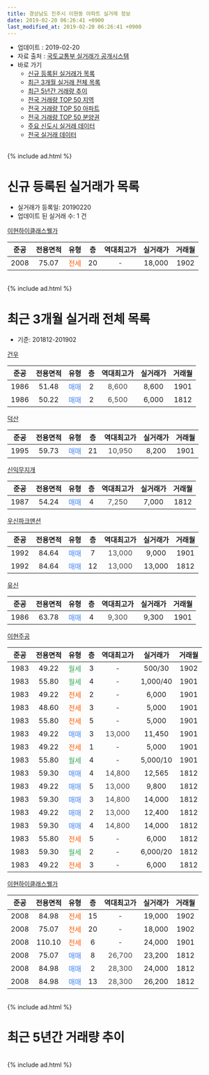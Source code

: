 ```yaml
---
title: 경상남도 진주시 이현동 아파트 실거래 정보
date: 2019-02-20 06:26:41 +0900
last_modified_at: 2019-02-20 06:26:41 +0900
---
```


* 업데이트 : 2019-02-20
* 자료 출처 : [국토교통부 실거래가 공개시스템](http://rt.molit.go.kr)
* 바로 가기
    * [신규 등록된 실거래가 목록](#신규-등록된-실거래가-목록)
    * [최근 3개월 실거래 전체 목록](#최근-3개월-실거래-전체-목록)
    * [최근 5년간 거래량 추이](#최근-5년간-거래량-추이)
    * [전국 거래량 TOP 50 지역](https://inasie.github.io/apt-trade-info/최근-3개월-전국에서-가장-거래가-많이-발생한-지역)
    * [전국 거래량 TOP 50 아파트](https://inasie.github.io/apt-trade-info/최근-3개월-전국에서-가장-거래가-많이-발생한-아파트)
    * [전국 거래량 TOP 50 분양권](https://inasie.github.io/apt-trade-info/최근-3개월-전국에서-가장-거래가-많이-발생한-분양권)
    * [주요 신도시 실거래 데이터](https://inasie.github.io/apt-trade-info/주요-신도시)
    * [전국 실거래 데이터](https://inasie.github.io/apt-trade-info/전국)
<br>
{% include ad.html %}
<br>

# 신규 등록된 실거래가 목록
* 실거래가 등록일: 20190220
* 업데이트 된 실거래 수: 1 건


[이현하이클래스웰가](https://search.naver.com/search.naver?query=%EA%B2%BD%EC%83%81%EB%82%A8%EB%8F%84+%EC%A7%84%EC%A3%BC%EC%8B%9C+%EC%9D%B4%ED%98%84%EB%8F%99+%EC%9D%B4%ED%98%84%ED%95%98%EC%9D%B4%ED%81%B4%EB%9E%98%EC%8A%A4%EC%9B%B0%EA%B0%80)

|준공|전용면적|유형|층|역대최고가|실거래가|거래월|
|:---:|:---:|:---:|:---:|:---:|:---:|:---:|
|2008|75.07|<span style="color:#ff5a00">전세</span>|20|<span style="color:#444444">-</span>|18,000|1902|


<br>
{% include ad.html %}
<br>

# 최근 3개월 실거래 전체 목록
* 기준: 201812-201902


[건우](https://search.naver.com/search.naver?query=%EA%B2%BD%EC%83%81%EB%82%A8%EB%8F%84+%EC%A7%84%EC%A3%BC%EC%8B%9C+%EC%9D%B4%ED%98%84%EB%8F%99+%EA%B1%B4%EC%9A%B0)

|준공|전용면적|유형|층|역대최고가|실거래가|거래월|
|:---:|:---:|:---:|:---:|:---:|:---:|:---:|
|1986|51.48|<span style="color:#4285f3">매매</span>|2|<span style="color:#444444">8,600</span>|8,600|1901|
|1986|50.22|<span style="color:#4285f3">매매</span>|2|<span style="color:#444444">6,500</span>|6,000|1812|

[덕산](https://search.naver.com/search.naver?query=%EA%B2%BD%EC%83%81%EB%82%A8%EB%8F%84+%EC%A7%84%EC%A3%BC%EC%8B%9C+%EC%9D%B4%ED%98%84%EB%8F%99+%EB%8D%95%EC%82%B0)

|준공|전용면적|유형|층|역대최고가|실거래가|거래월|
|:---:|:---:|:---:|:---:|:---:|:---:|:---:|
|1995|59.73|<span style="color:#4285f3">매매</span>|21|<span style="color:#444444">10,950</span>|8,200|1901|

[신익무지개](https://search.naver.com/search.naver?query=%EA%B2%BD%EC%83%81%EB%82%A8%EB%8F%84+%EC%A7%84%EC%A3%BC%EC%8B%9C+%EC%9D%B4%ED%98%84%EB%8F%99+%EC%8B%A0%EC%9D%B5%EB%AC%B4%EC%A7%80%EA%B0%9C)

|준공|전용면적|유형|층|역대최고가|실거래가|거래월|
|:---:|:---:|:---:|:---:|:---:|:---:|:---:|
|1987|54.24|<span style="color:#4285f3">매매</span>|4|<span style="color:#444444">7,250</span>|7,000|1812|

[우신파크맨션](https://search.naver.com/search.naver?query=%EA%B2%BD%EC%83%81%EB%82%A8%EB%8F%84+%EC%A7%84%EC%A3%BC%EC%8B%9C+%EC%9D%B4%ED%98%84%EB%8F%99+%EC%9A%B0%EC%8B%A0%ED%8C%8C%ED%81%AC%EB%A7%A8%EC%85%98)

|준공|전용면적|유형|층|역대최고가|실거래가|거래월|
|:---:|:---:|:---:|:---:|:---:|:---:|:---:|
|1992|84.64|<span style="color:#4285f3">매매</span>|7|<span style="color:#444444">13,000</span>|9,000|1901|
|1992|84.64|<span style="color:#4285f3">매매</span>|12|<span style="color:#444444">13,000</span>|13,000|1812|

[유신](https://search.naver.com/search.naver?query=%EA%B2%BD%EC%83%81%EB%82%A8%EB%8F%84+%EC%A7%84%EC%A3%BC%EC%8B%9C+%EC%9D%B4%ED%98%84%EB%8F%99+%EC%9C%A0%EC%8B%A0)

|준공|전용면적|유형|층|역대최고가|실거래가|거래월|
|:---:|:---:|:---:|:---:|:---:|:---:|:---:|
|1986|63.78|<span style="color:#4285f3">매매</span>|4|<span style="color:#444444">9,300</span>|9,300|1901|

[이현주공](https://search.naver.com/search.naver?query=%EA%B2%BD%EC%83%81%EB%82%A8%EB%8F%84+%EC%A7%84%EC%A3%BC%EC%8B%9C+%EC%9D%B4%ED%98%84%EB%8F%99+%EC%9D%B4%ED%98%84%EC%A3%BC%EA%B3%B5)

|준공|전용면적|유형|층|역대최고가|실거래가|거래월|
|:---:|:---:|:---:|:---:|:---:|:---:|:---:|
|1983|49.22|<span style="color:#34a853">월세</span>|3|<span style="color:#444444">-</span>|500/30|1902|
|1983|55.80|<span style="color:#34a853">월세</span>|4|<span style="color:#444444">-</span>|1,000/40|1901|
|1983|49.22|<span style="color:#ff5a00">전세</span>|2|<span style="color:#444444">-</span>|6,000|1901|
|1983|48.60|<span style="color:#ff5a00">전세</span>|3|<span style="color:#444444">-</span>|5,000|1901|
|1983|55.80|<span style="color:#ff5a00">전세</span>|5|<span style="color:#444444">-</span>|5,000|1901|
|1983|49.22|<span style="color:#4285f3">매매</span>|3|<span style="color:#444444">13,000</span>|11,450|1901|
|1983|49.22|<span style="color:#ff5a00">전세</span>|1|<span style="color:#444444">-</span>|5,000|1901|
|1983|55.80|<span style="color:#34a853">월세</span>|4|<span style="color:#444444">-</span>|5,000/10|1901|
|1983|59.30|<span style="color:#4285f3">매매</span>|4|<span style="color:#444444">14,800</span>|12,565|1812|
|1983|49.22|<span style="color:#4285f3">매매</span>|5|<span style="color:#444444">13,000</span>|9,800|1812|
|1983|59.30|<span style="color:#4285f3">매매</span>|3|<span style="color:#444444">14,800</span>|14,000|1812|
|1983|49.22|<span style="color:#4285f3">매매</span>|2|<span style="color:#444444">13,000</span>|12,400|1812|
|1983|59.30|<span style="color:#4285f3">매매</span>|4|<span style="color:#444444">14,800</span>|14,000|1812|
|1983|55.80|<span style="color:#ff5a00">전세</span>|5|<span style="color:#444444">-</span>|6,000|1812|
|1983|59.30|<span style="color:#34a853">월세</span>|2|<span style="color:#444444">-</span>|6,000/20|1812|
|1983|49.22|<span style="color:#ff5a00">전세</span>|3|<span style="color:#444444">-</span>|6,000|1812|

[이현하이클래스웰가](https://search.naver.com/search.naver?query=%EA%B2%BD%EC%83%81%EB%82%A8%EB%8F%84+%EC%A7%84%EC%A3%BC%EC%8B%9C+%EC%9D%B4%ED%98%84%EB%8F%99+%EC%9D%B4%ED%98%84%ED%95%98%EC%9D%B4%ED%81%B4%EB%9E%98%EC%8A%A4%EC%9B%B0%EA%B0%80)

|준공|전용면적|유형|층|역대최고가|실거래가|거래월|
|:---:|:---:|:---:|:---:|:---:|:---:|:---:|
|2008|84.98|<span style="color:#ff5a00">전세</span>|15|<span style="color:#444444">-</span>|19,000|1902|
|2008|75.07|<span style="color:#ff5a00">전세</span>|20|<span style="color:#444444">-</span>|18,000|1902|
|2008|110.10|<span style="color:#ff5a00">전세</span>|6|<span style="color:#444444">-</span>|24,000|1901|
|2008|75.07|<span style="color:#4285f3">매매</span>|8|<span style="color:#444444">26,700</span>|23,200|1812|
|2008|84.98|<span style="color:#4285f3">매매</span>|2|<span style="color:#444444">28,300</span>|24,000|1812|
|2008|84.98|<span style="color:#4285f3">매매</span>|13|<span style="color:#444444">28,300</span>|26,200|1812|


<br>
{% include ad.html %}
<br>

# 최근 5년간 거래량 추이


<div style="width:100%;">
    <canvas id="deal_progress" height="200"></canvas>
</div>

<script>
new Chart(document.getElementById("deal_progress"), {
    type: 'line',
    data: {
        labels: ['201402','201403','201404','201405','201406','201407','201408','201409','201410','201411','201412','201501','201502','201503','201504','201505','201506','201507','201508','201509','201510','201511','201512','201601','201602','201603','201604','201605','201606','201607','201608','201609','201610','201611','201612','201701','201702','201703','201704','201705','201706','201707','201708','201709','201710','201711','201712','201801','201802','201803','201804','201805','201806','201807','201808','201809','201810','201811','201812','201901','201902'],
        datasets: [{
            label: '매매',
            pointRadius: 1,
            data: [12, 19, 15, 16, 3, 12, 17, 14, 17, 18, 16, 34, 12, 27, 21, 25, 23, 16, 20, 19, 37, 31, 16, 18, 26, 18, 24, 24, 26, 33, 20, 24, 34, 21, 21, 22, 20, 27, 24, 14, 19, 18, 21, 11, 16, 20, 7, 16, 9, 17, 17, 12, 12, 7, 7, 7, 10, 14, 11, 5, 0],
            borderColor: "rgba(255, 201, 14, 1)",
            backgroundColor: "rgba(255, 201, 14, 0.5)",
            fill: false,
            lineTension: 0
        },{
            label: '전월세',
            pointRadius: 1,
            data: [10, 11, 7, 14, 5, 5, 5, 7, 8, 8, 11, 7, 10, 8, 12, 11, 5, 7, 7, 6, 9, 7, 5, 9, 3, 8, 4, 11, 5, 7, 4, 7, 8, 5, 4, 5, 10, 8, 5, 5, 3, 6, 7, 7, 3, 6, 4, 8, 6, 6, 8, 4, 7, 4, 3, 9, 6, 11, 3, 7, 3],
            borderColor: "rgba(0, 141, 185, 1)",
            backgroundColor: "rgba(0, 141, 185, 0.5)",
            fill: false,
            lineTension: 0
        }
        ]
    },
    options: {
        responsive: true,
        title: {
            display: false
        },
        tooltips: {
            mode: 'index',
            intersect: false
        },
        hover: {
            mode: 'nearest',
            intersect: true
        },
        scales: {
            xAxes: [{
                display: true,
                scaleLabel: {
                    display: true,
                    labelString: '년/월'
                }
            }],
            yAxes: [{
                display: true,
                ticks: {
                    suggestedMin: 0,
                },
                scaleLabel: {
                    display: true,
                    labelString: '실거래 수'
                }
            }]
        }
    }
});

</script>


<br>
{% include ad.html %}
<br>

